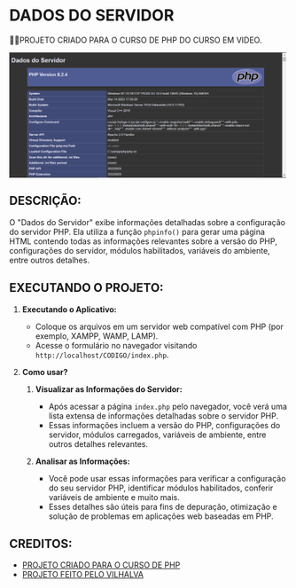 # DADOS DO SERVIDOR
👨‍🏫PROJETO CRIADO PARA O CURSO DE PHP DO CURSO EM VIDEO.

<img src="FOTO.png" align="center" width="500"> <br>

## DESCRIÇÃO:
O "Dados do Servidor" exibe informações detalhadas sobre a configuração do servidor PHP. Ela utiliza a função `phpinfo()` para gerar uma página HTML contendo todas as informações relevantes sobre a versão do PHP, configurações do servidor, módulos habilitados, variáveis do ambiente, entre outros detalhes.

## EXECUTANDO O PROJETO:
1. **Executando o Aplicativo:**
   - Coloque os arquivos em um servidor web compatível com PHP (por exemplo, XAMPP, WAMP, LAMP).
   - Acesse o formulário no navegador visitando `http://localhost/CODIGO/index.php`.

2. **Como usar?**
   1. **Visualizar as Informações do Servidor:**
      - Após acessar a página `index.php` pelo navegador, você verá uma lista extensa de informações detalhadas sobre o servidor PHP.
      - Essas informações incluem a versão do PHP, configurações do servidor, módulos carregados, variáveis de ambiente, entre outros detalhes relevantes.

   2. **Analisar as Informações:**
      - Você pode usar essas informações para verificar a configuração do seu servidor PHP, identificar módulos habilitados, conferir variáveis de ambiente e muito mais.
      - Esses detalhes são úteis para fins de depuração, otimização e solução de problemas em aplicações web baseadas em PHP.
      
## CREDITOS:
- [PROJETO CRIADO PARA O CURSO DE PHP](https://github.com/VILHALVA/CURSO-DE-PHP)
- [PROJETO FEITO PELO VILHALVA](https://github.com/VILHALVA)





